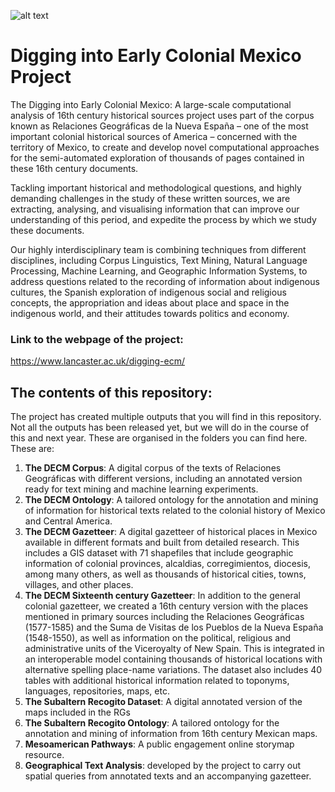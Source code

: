 ![alt text](https://www.lancaster.ac.uk/digging-ecm/wp-content/uploads/2018/04/Logo-sticky-header-345.png  "Digging into Early Colonial Mexico Logo")
# Digging into Early Colonial Mexico Project

The Digging into Early Colonial Mexico: A large-scale computational analysis of 16th century historical sources project uses part of the corpus known as Relaciones Geográficas de la Nueva España – one of the most important colonial historical sources of America – concerned with the territory of Mexico, to create and develop novel computational approaches for the semi-automated exploration of thousands of pages contained in these 16th century documents.

Tackling important historical and methodological questions, and highly demanding challenges in the study of these written sources, we are extracting, analysing, and visualising information that can improve our understanding of this period, and expedite the process by which we study these documents.

Our highly interdisciplinary team is combining techniques from different disciplines, including Corpus Linguistics, Text Mining, Natural Language Processing, Machine Learning, and Geographic Information Systems, to address questions related to the recording of information about indigenous cultures, the Spanish exploration of indigenous social and religious concepts, the appropriation and ideas about place and space in the indigenous world, and their attitudes towards politics and economy. 

### Link to the webpage of the project: 
https://www.lancaster.ac.uk/digging-ecm/

## The contents of this repository:
The project has created multiple outputs that you will find in this repository. Not all the outputs has been released yet, but we will do in the course of this and next year. These are organised in the folders you can find here. These are:

1. **The DECM Corpus**: A digital corpus of the texts of Relaciones Geográficas with different versions, including an annotated version ready for text mining and machine learning experiments.
2. **The DECM Ontology**: A tailored ontology for the annotation and mining of information for historical texts related to the colonial history of Mexico and Central America. 
3. **The DECM Gazetteer**: A digital gazetteer of historical places in Mexico available in different formats and built from detailed research. This includes a GIS dataset with 71 shapefiles that include geographic information of colonial provinces, alcaldias, corregimientos, diocesis, among many others, as well as thousands of historical cities, towns, villages, and other places. 
4. **The DECM Sixteenth century Gazetteer**: In addition to the general colonial gazetteer, we created a 16th century version with the places mentioned in primary sources including the Relaciones Geográficas (1577-1585) and the Suma de Visitas de los Pueblos de la Nueva España (1548-1550), as well as information on the political, religious and administrative units of the Viceroyalty of New Spain. This is integrated in an interoperable model containing thousands of historical locations with alternative spelling place-name variations. The dataset also includes 40 tables with additional historical information related to toponyms, languages, repositories, maps, etc.
5. **The Subaltern Recogito Dataset**: A digital annotated version of the maps included in the RGs
6. **The Subaltern Recogito Ontology**: A tailored ontology for the annotation and mining of information from 16th century Mexican maps. 
7. **Mesoamerican Pathways**: A public engagement online storymap resource.
8. **Geographical Text Analysis**: developed by the project to carry out spatial queries from annotated texts and an accompanying gazetteer.

